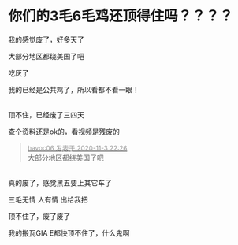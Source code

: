 # 你们的3毛6毛鸡还顶得住吗？？？？


我的感觉废了，好多天了<img src="static/image/smiley/default/mad.gif" smilieid="11" border="0" alt="" /> 

大部分地区都绕美国了吧

吃灰了

我的已经是公共鸡了，所以看都不看一眼！<br />
<br />
<img src="static/image/smiley/default/lol.gif" smilieid="12" border="0" alt="" /><img src="static/image/smiley/default/lol.gif" smilieid="12" border="0" alt="" /><img src="static/image/smiley/default/lol.gif" smilieid="12" border="0" alt="" />

顶不住，已经废了三四天

查个资料还是ok的，看视频是残废的

<div class="quote"><blockquote><font size="2"><a href="https://www.hostloc.com/forum.php?mod=redirect&amp;goto=findpost&amp;pid=9398725&amp;ptid=762077" target="_blank"><font color="#999999">havoc06 发表于 2020-11-3 22:26</font></a></font><br />
大部分地区都绕美国了吧</blockquote></div><br />
真的废了，感觉黑五要上其它车了

三毛无情 人有情 出给我把<img src="static/image/smiley/default/lol.gif" smilieid="12" border="0" alt="" />

顶不住了，废了废了

我的搬瓦GIA E都快顶不住了，什么鬼啊

